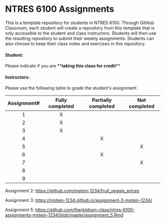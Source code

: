 # NTRES 6100 Assignments

This is a template repository for students in NTRES 6100. Through GitHub Classroom, each student will create a repository from this template that is only accessible to the student and class instructors. Students will then use the resulting repository to submit their weekly assignments. Students can also choose to keep their class notes and exercises in this repository.

#### Student:

Please indicate if you are \*\***taking this class for credit**\*\*

#### Instructors:

Please use the following table to grade the student's assignment:

| Assignment# | Fully completed | Partially completed | Not completed |
|:-----------:|:---------------:|:-------------------:|:-------------:|
|      1      |        X        |                     |               |
|      2      |        X        |                     |               |
|      3      |        X        |                     |               |
|      4      |                 |          X          |               |
|      5      |                 |                     |       X       |
|      6      |                 |          X          |               |
|      7      |                 |                     |       X       |
|      8      |                 |                     |               |
|      9      |                 |                     |               |

Assignment 2: <https://github.com/mstein-1234/fruit_veggie_prices>

Assignment 3: <https://mstein-1234.github.io/assignment-3-mstein-1234/>

Assignment 5: <https://github.com/therkildsen-class/ntres-6100-assignments-mstein-1234/blob/master/assignment_5.Rmd>
